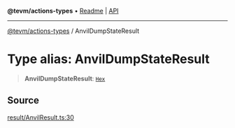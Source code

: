 **@tevm/actions-types** • [Readme](../README.md) \| [API](../globals.md)

***

[@tevm/actions-types](../README.md) / AnvilDumpStateResult

# Type alias: AnvilDumpStateResult

> **AnvilDumpStateResult**: [`Hex`](Hex.md)

## Source

[result/AnvilResult.ts:30](https://github.com/evmts/tevm-monorepo/blob/main/packages/actions-types/src/result/AnvilResult.ts#L30)
